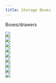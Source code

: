 ```yaml
---
title: Storage Boxes
---
```


Boxes/drawers

<div class="row">
  <div class="col">
    <img src="/public/vanbuild/15.0.jpg" />
  </div>
  <div class="col">
    <img src="/public/vanbuild/15.1.jpg" />
  </div>
  <div class="col">
    <img src="/public/vanbuild/15.2.jpg" />
  </div>
</div>
<div class="row">
  <div class="col">
    <img src="/public/vanbuild/15.3.jpg" />
  </div>
  <div class="col">
    <img src="/public/vanbuild/15.4.jpg" />
  </div>
  <div class="col">
    <img src="/public/vanbuild/15.5.jpg" />
  </div>
</div>
<div class="row">
  <div class="col">
    <img src="/public/vanbuild/15.6.jpg" />
  </div>
  <div class="col">
    <img src="/public/vanbuild/15.7.jpg" />
  </div>
  <div class="col">
    <img src="/public/vanbuild/15.8.jpg" />
  </div>
</div>
